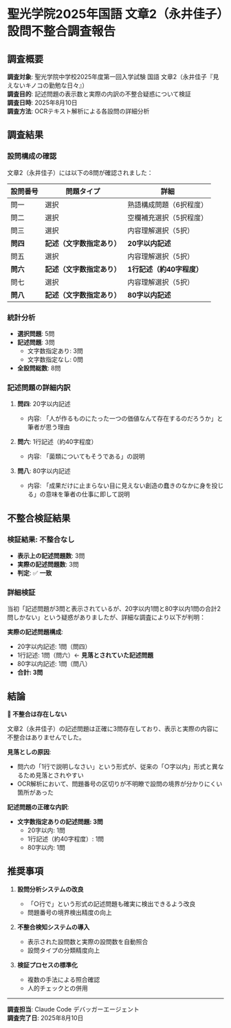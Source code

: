 # 聖光学院2025年国語 文章2（永井佳子）設問不整合調査報告

## 調査概要

**調査対象**: 聖光学院中学校2025年度第一回入学試験 国語 文章2（永井佳子『見えないキノコの勤勉な日々』）  
**調査目的**: 記述問題の表示数と実際の内訳の不整合疑惑について検証  
**調査日時**: 2025年8月10日  
**調査方法**: OCRテキスト解析による各設問の詳細分析

## 調査結果

### 設問構成の確認

文章2（永井佳子）には以下の8問が確認されました：

| 設問番号 | 問題タイプ | 詳細 |
|----------|------------|------|
| 問一 | 選択 | 熟語構成問題（6択程度） |
| 問二 | 選択 | 空欄補充選択（5択程度） |
| 問三 | 選択 | 内容理解選択（5択） |
| **問四** | **記述（文字数指定あり）** | **20字以内記述** |
| 問五 | 選択 | 内容理解選択（5択） |
| **問六** | **記述（文字数指定あり）** | **1行記述（約40字程度）** |
| 問七 | 選択 | 内容理解選択（5択） |
| **問八** | **記述（文字数指定あり）** | **80字以内記述** |

### 統計分析

- **選択問題**: 5問
- **記述問題**: 3問
  - 文字数指定あり: 3問
  - 文字数指定なし: 0問
- **全設問総数**: 8問

### 記述問題の詳細内訳

1. **問四**: 20字以内記述
   - 内容: 「人が作るものにたった一つの価値なんて存在するのだろうか」と筆者が思う理由
   
2. **問六**: 1行記述（約40字程度）
   - 内容: 「菌類についてもそうである」の説明
   
3. **問八**: 80字以内記述
   - 内容: 「成果だけに止まらない目に見えない創造の蠢きのなかに身を投じる」の意味を筆者の仕事に即して説明

## 不整合検証結果

### 検証結果: **不整合なし**

- **表示上の記述問題数**: 3問
- **実際の記述問題数**: 3問
- **判定**: ✅ **一致**

### 詳細検証

当初「記述問題が3問と表示されているが、20字以内1問と80字以内1問の合計2問しかない」という疑惑がありましたが、詳細な調査により以下が判明：

**実際の記述問題構成**:
- 20字以内記述: 1問（問四）
- 1行記述: 1問（問六）← **見落とされていた記述問題**
- 80字以内記述: 1問（問八）
- **合計: 3問**

## 結論

**🎯 不整合は存在しない**

文章2（永井佳子）の記述問題は正確に3問存在しており、表示と実際の内容に不整合はありませんでした。

**見落としの原因**:
- 問六の「1行で説明しなさい」という形式が、従来の「○字以内」形式と異なるため見落とされやすい
- OCR解析において、問題番号の区切りが不明瞭で設問の境界が分かりにくい箇所があった

**記述問題の正確な内訳**:
- **文字数指定ありの記述問題: 3問**
  - 20字以内: 1問
  - 1行記述（約40字程度）: 1問  
  - 80字以内: 1問

## 推奨事項

1. **設問分析システムの改良**
   - 「○行で」という形式の記述問題も確実に検出できるよう改良
   - 問題番号の境界検出精度の向上

2. **不整合検知システムの導入**
   - 表示された設問数と実際の設問数を自動照合
   - 設問タイプの分類精度向上

3. **検証プロセスの標準化**
   - 複数の手法による照合確認
   - 人的チェックとの併用

---

**調査担当**: Claude Code デバッガーエージェント  
**調査完了日**: 2025年8月10日